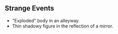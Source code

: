 ## Strange Events

* "Exploded" body in an alleyway.
* Thin shadowy figure in the reflection of a mirror.